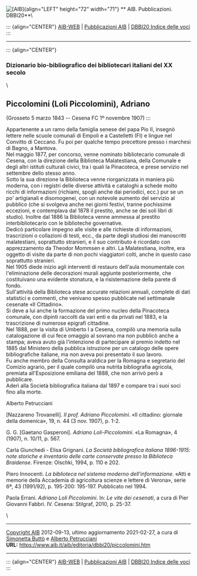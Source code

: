 ![\[AIB\]](/aib/wi/aibv72.gif){align="LEFT" height="72" width="71"}
** AIB. Pubblicazioni. DBBI20**\

::: {align="CENTER"}
[AIB-WEB](/) \| [Pubblicazioni AIB](/pubblicazioni/) \| [DBBI20 Indice
delle voci](dbbi20.htm)
:::

------------------------------------------------------------------------

::: {align="CENTER"}
### Dizionario bio-bibliografico dei bibliotecari italiani del XX secolo

\

## Piccolomini (Loli Piccolomini), Adriano

(Grosseto 5 marzo 1843 -- Cesena FC 1º novembre 1907)
:::

Appartenente a un ramo della famiglia senese del papa Pio II, insegnò
lettere nelle scuole comunali di Empoli e a Castelletti (FI) e lingue
nel Convitto di Ceccano. Fu poi per qualche tempo precettore presso i
marchesi di Bagno, a Mantova.\
Nel maggio 1877, per concorso, venne nominato bibliotecario comunale di
Cesena, con la direzione della Biblioteca Malatestiana, della Comunale e
degli altri istituti culturali civici, tra i quali la Pinacoteca, e
prese servizio nel settembre dello stesso anno.\
Sotto la sua direzione la Biblioteca venne riorganizzata in maniera più
moderna, con i registri delle diverse attività e cataloghi a schede
molto ricchi di informazioni (richiami, spogli anche dai periodici,
ecc.) pur se un po\' artigianali e disomogenei, con un notevole aumento
del servizio al pubblico (che si svolgeva anche nei giorni festivi,
tranne pochissime eccezioni, e contemplava dal 1878 il prestito, anche
se dei soli libri di studio). Inoltre dal 1886 la Biblioteca venne
ammessa al prestito interbibliotecario con le biblioteche governative.\
Dedicò particolare impegno alle visite e alle richieste di informazioni,
trascrizioni o collazioni di testi, ecc., da parte degli studiosi dei
manoscritti malatestiani, soprattutto stranieri, e il suo contributo è
ricordato con apprezzamento da Theodor Mommsen e altri. La Malatestiana,
inoltre, era oggetto di visite da parte di non pochi viaggiatori colti,
anche in questo caso soprattutto stranieri.\
Nel 1905 diede inizio agli interventi di restauro dell\'aula monumentale
con l\'eliminazione delle decorazioni murali aggiunte posteriormente,
che costituivano una evidente stonatura, e la risistemazione della
parete di fondo.\
Sull\'attività della Biblioteca stese accurate relazioni annuali,
complete di dati statistici e commenti, che venivano spesso pubblicate
nel settimanale cesenate «Il Cittadino».\
Si deve a lui anche la formazione del primo nucleo della Pinacoteca
comunale, con dipinti raccolti da vari enti e da privati nel 1883, e la
trascrizione di numerose epigrafi cittadine.\
Nel 1888, per la visita di Umberto I a Cesena, compilò una memoria sulla
catalogazione di cui fece omaggio al sovrano ma non pubblicò anche a
stampa; aveva avuto già l\'intenzione di partecipare al premio indetto
nel 1885 dal Ministero della pubblica istruzione per un catalogo delle
opere bibliografiche italiane, ma non aveva poi presentato il suo
lavoro.\
Fu anche membro della Consulta araldica per la Romagna e segretario del
Comizio agrario, per il quale compilò una nutrita bibliografia agricola,
premiata all\'Esposizione emiliana del 1888, che non arrivò però a
pubblicare.\
Aderì alla Società bibliografica italiana dal 1897 e compare tra i suoi
soci fino alla morte.

Alberto Petrucciani

\[Nazzareno Trovanelli\]. *Il prof. Adriano Piccolomini*. «Il cittadino:
giornale della domenica», 19, n. 44 (3 nov. 1907), p. 1-2.

G. G. \[Gaetano Gasperoni\]. *Adriano Loli-Piccolomini*. «La Romagna», 4
(1907), n. 10/11, p. 567.

Carla Giunchedi - Elisa Grignani. *La Società bibliografica italiana
1896-1915: note storiche e inventario delle carte conservate presso la
Biblioteca Braidense*. Firenze: Olschki, 1994, p. 110 e 202.

Piero Innocenti. *La biblioteca nel sistema moderno dell\'informazione*.
«Atti e memorie della Accademia di agricoltura scienze e lettere di
Verona», serie 6ª, 43 (1991/92), p. 195-200: 195-197. Pubblicato nel
1994.

Paola Errani. *Adriano Loli Piccolomini*. In: *Le vite dei cesenati*, a
cura di Pier Giovanni Fabbri. IV. Cesena: Stilgraf, 2010, p. 25-37.

\

------------------------------------------------------------------------

[Copyright AIB](/su-questo-sito/dichiarazione-di-copyright-aib-web/)
2012-09-13, ultimo aggiornamento 2021-02-27, a cura di [Simonetta
Buttò](/aib/redazione3.htm) e [Alberto
Petrucciani](/su-questo-sito/redazione-aib-web/)\
**URL:** https://www.aib.it/aib/editoria/dbbi20/piccolomini.htm

------------------------------------------------------------------------

::: {align="CENTER"}
[AIB-WEB](/) \| [Pubblicazioni AIB](/pubblicazioni/) \| [DBBI20 Indice
delle voci](dbbi20.htm)
:::
